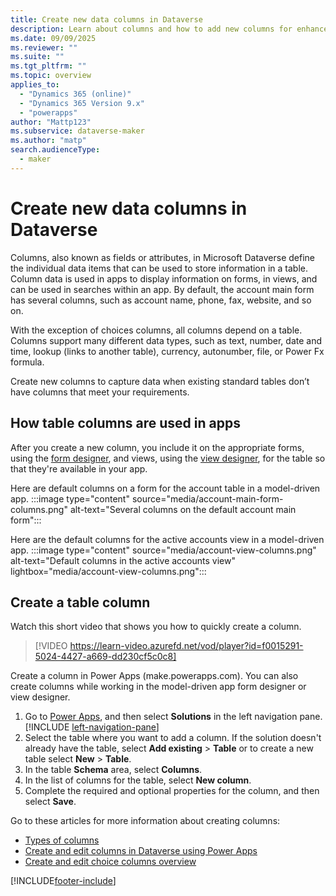 ```yaml
---
title: Create new data columns in Dataverse
description: Learn about columns and how to add new columns for enhanced data capture in your apps.
ms.date: 09/09/2025
ms.reviewer: ""
ms.suite: ""
ms.tgt_pltfrm: ""
ms.topic: overview
applies_to: 
  - "Dynamics 365 (online)"
  - "Dynamics 365 Version 9.x"
  - "powerapps"
author: "Mattp123"
ms.subservice: dataverse-maker
ms.author: "matp"
search.audienceType: 
  - maker
---
```

# Create new data columns in Dataverse

Columns, also known as fields or attributes, in Microsoft Dataverse define the individual data items that can be used to store information in a table. Column data is used in apps to display information on forms, in views, and can be used in searches within an app. By default, the account main form has several columns,  such as account name, phone, fax, website, and so on.

With the exception of choices columns, all columns depend on a table. Columns support many different data types, such as text, number, date and time, lookup (links to another table), currency, autonumber, file, or Power Fx formula.

Create new columns to capture data when existing standard tables don’t have columns that meet your requirements.

## How table columns are used in apps

After you create a new column, you include it on the appropriate forms, using the [form designer](../model-driven-apps/form-designer-overview.md), and views, using the [view designer](../model-driven-apps/accessing-view-definitions.md), for the table so that they're available in your app.

Here are default columns on a form for the account table in a model-driven app.
:::image type="content" source="media/account-main-form-columns.png" alt-text="Several columns on the default account main form":::

Here are the default columns for the active accounts view in a model-driven app.
:::image type="content" source="media/account-view-columns.png" alt-text="Default columns in the active accounts view" lightbox="media/account-view-columns.png":::

## Create a table column

Watch this short video that shows you how to quickly create a column.
> [!VIDEO https://learn-video.azurefd.net/vod/player?id=f0015291-5024-4427-a669-dd230cf5c0c8]

Create a column in Power Apps (make.powerapps.com). You can also create columns while working in the model-driven app form designer or view designer.

1. Go to [Power Apps](https://make.powerapps.com/?utm_source=padocs&utm_medium=linkinadoc&utm_campaign=referralsfromdoc), and then select **Solutions** in the left navigation pane. [!INCLUDE [left-navigation-pane](../../includes/left-navigation-pane.md)]
1. Select the table where you want to add a column. If the solution doesn't already have the table, select **Add existing** > **Table** or to create a new table select **New** > **Table**.
1. In the table **Schema** area, select **Columns**.
1. In the list of columns for the table, select **New column**.
1. Complete the required and optional properties for the column, and then select **Save**.

Go to these articles for more information about creating columns:

- [Types of columns](types-of-fields.md)
- [Create and edit columns in Dataverse using Power Apps](create-edit-field-portal.md)
- [Create and edit choice columns overview](create-edit-global-option-sets.md)

[!INCLUDE[footer-include](../../includes/footer-banner.md)]
